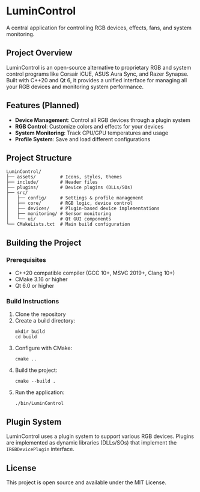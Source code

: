 # LuminControl

A central application for controlling RGB devices, effects, fans, and system monitoring.

## Project Overview

LuminControl is an open-source alternative to proprietary RGB and system control programs like Corsair iCUE, ASUS Aura Sync, and Razer Synapse. Built with C++20 and Qt 6, it provides a unified interface for managing all your RGB devices and monitoring system performance.

## Features (Planned)

- **Device Management**: Control all RGB devices through a plugin system
- **RGB Control**: Customize colors and effects for your devices
- **System Monitoring**: Track CPU/GPU temperatures and usage
- **Profile System**: Save and load different configurations

## Project Structure

```
LuminControl/
├── assets/         # Icons, styles, themes
├── include/        # Header files
├── plugins/        # Device plugins (DLLs/SOs)
├── src/
│   ├── config/     # Settings & profile management
│   ├── core/       # RGB logic, device control
│   ├── devices/    # Plugin-based device implementations
│   ├── monitoring/ # Sensor monitoring
│   └── ui/         # Qt GUI components
└── CMakeLists.txt  # Main build configuration
```

## Building the Project

### Prerequisites

- C++20 compatible compiler (GCC 10+, MSVC 2019+, Clang 10+)
- CMake 3.16 or higher
- Qt 6.0 or higher

### Build Instructions

1. Clone the repository
2. Create a build directory:
   ```
   mkdir build
   cd build
   ```
3. Configure with CMake:
   ```
   cmake ..
   ```
4. Build the project:
   ```
   cmake --build .
   ```
5. Run the application:
   ```
   ./bin/LuminControl
   ```

## Plugin System

LuminControl uses a plugin system to support various RGB devices. Plugins are implemented as dynamic libraries (DLLs/SOs) that implement the `IRGBDevicePlugin` interface.

## License

This project is open source and available under the MIT License.
